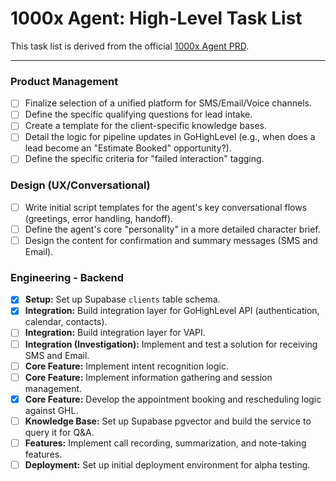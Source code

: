 # 1000x Agent: High-Level Task List

This task list is derived from the official [1000x Agent PRD](./1000x-Agent-PRD.md).

---

### **Product Management**

- [ ] Finalize selection of a unified platform for SMS/Email/Voice channels.
- [ ] Define the specific qualifying questions for lead intake.
- [ ] Create a template for the client-specific knowledge bases.
- [ ] Detail the logic for pipeline updates in GoHighLevel (e.g., when does a lead become an "Estimate Booked" opportunity?).
- [ ] Define the specific criteria for "failed interaction" tagging.

### **Design (UX/Conversational)**

- [ ] Write initial script templates for the agent's key conversational flows (greetings, error handling, handoff).
- [ ] Define the agent's core "personality" in a more detailed character brief.
- [ ] Design the content for confirmation and summary messages (SMS and Email).

### **Engineering - Backend**

- [x] **Setup:** Set up Supabase `clients` table schema.
- [x] **Integration:** Build integration layer for GoHighLevel API (authentication, calendar, contacts).
- [ ] **Integration:** Build integration layer for VAPI.
- [ ] **Integration (Investigation):** Implement and test a solution for receiving SMS and Email.
- [ ] **Core Feature:** Implement intent recognition logic.
- [ ] **Core Feature:** Implement information gathering and session management.
- [x] **Core Feature:** Develop the appointment booking and rescheduling logic against GHL.
- [ ] **Knowledge Base:** Set up Supabase pgvector and build the service to query it for Q&A.
- [ ] **Features:** Implement call recording, summarization, and note-taking features.
- [ ] **Deployment:** Set up initial deployment environment for alpha testing.
